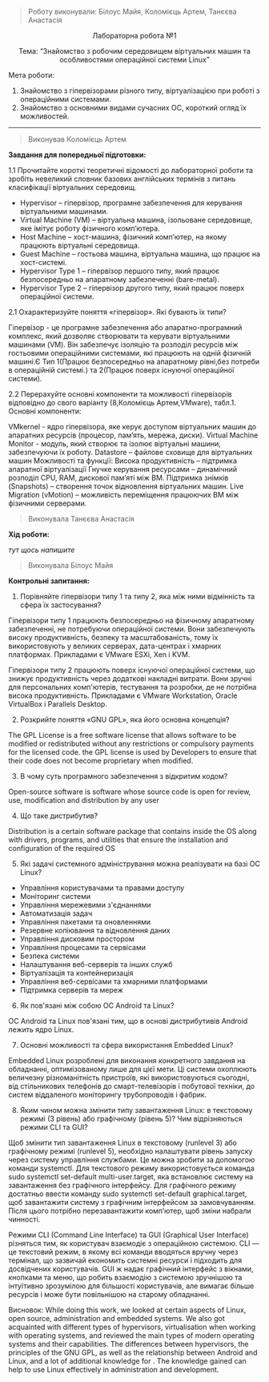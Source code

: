 > Роботу виконували: Білоус Майя, Коломієць Артем, Танєєва Анастасія
<p align="center"> 
Лабораторна робота №1
</p>

<p align="center"> 
Тема: “Знайомство з робочим середовищем віртуальних машин та особливостями операційної системи Linux”
</p>

Мета роботи: 

1. Знайомство з гіпервізорами різного типу, віртуалізацією при роботі з операційними системами.
2. Знайомство з основними видами сучасних ОС, короткий огляд їх можливостей.

---

> Виконував Коломієць Артем

__Завдання для попередньої підготовки:__

1.1 Прочитайте короткі теоретичні відомості до лабораторної роботи та зробіть невеликий словник базових англійських термінів з питань класифікації віртуальних середовищ.

* Hypervisor – гіпервізор, програмне забезпечення для керування віртуальними машинами.
* Virtual Machine (VM) – віртуальна машина, ізольоване середовище, яке імітує роботу фізичного комп’ютера.
* Host Machine – хост-машина, фізичний комп’ютер, на якому працюють віртуальні середовища.
* Guest Machine – гостьова машина, віртуальна машина, що працює на хост-системі.
* Hypervisor Type 1  – гіпервізор першого типу, який працює безпосередньо на апаратному забезпеченні (bare-metal).
* Hypervisor Type 2  – гіпервізор другого типу, який працює поверх операційної системи.

2.1 Охарактеризуйте поняття «гіпервізор». Які бувають їх типи?

Гіпервізор - це програмне забезпечення або апаратно-програмний комплекс, який дозволяє створювати та керувати віртуальними машинами (VM). Він забезпечує ізоляцію та розподіл ресурсів між гостьовими операційними системами, які працюють на одній фізичній машині.Є Тип 1(Працює безпосередньо на апаратному рівні,без потреби в операційній системі.) та 2(Працює поверх існуючої операційної системи).

2.2 Перерахуйте основні компоненти та можливості гіпервізорів відповідно до свого варіанту (8,Коломієць Артем,VMware), табл.1. 
Основні компоненти: 

VMkernel - ядро гіпервізора, яке керує доступом віртуальних машин до апаратних ресурсів (процесор, пам’ять, мережа, диски).
Virtual Machine Monitor - модуль, який створює та ізолює віртуальні машини, забезпечуючи їх роботу.
Datastore – файлове сховище для віртуальних машин
Можливості та функції:
Висока продуктивність – підтримка апаратної віртуалізації
Гнучке керування ресурсами – динамічний розподіл CPU, RAM, дискової пам’яті між ВМ.
Підтримка знімків (Snapshots) – створення точок відновлення віртуальних машин.
Live Migration (vMotion) – можливість переміщення працюючих ВМ між фізичними серверами.


> Виконувала Танєєва Анастасія

__Хід роботи:__

_тут щось напишите_

> Виконувала Білоус Майя


__Контрольні запитання:__

1. Порівняйте гіпервізори типу 1 та типу 2, яка між ними відмінність та сфера їх застосування?

Гіпервізори типу 1 працюють безпосередньо на фізичному апаратному забезпеченні, не потребуючи операційної системи. Вони забезпечують високу продуктивність, безпеку та масштабованість, тому їх використовують у великих серверах, дата-центрах і хмарних платформах. Прикладами є VMware ESXi, Xen і KVM.

Гіпервізори типу 2 працюють поверх існуючої операційної системи, що знижує продуктивність через додаткові накладні витрати. Вони зручні для персональних комп'ютерів, тестування та розробки, де не потрібна висока продуктивність. Прикладами є VMware Workstation, Oracle VirtualBox і Parallels Desktop.

2. Розкрийте поняття «GNU GPL», яка його основна концепція?

The GPL License is a free software license that allows software to be modified or redistributed without any restrictions or compulsory payments for the licensed code. the GPL license is used by Developers to ensure that their code does not become proprietary when modified.

3. В чому суть програмного забезпечення з відкритим кодом?

Open-source software is software whose source code is open for review, use, modification and distribution by any user

4. Що таке дистрибутив?

Distribution is a certain software package that contains inside the OS along with drivers, programs, and utilities that ensure the installation and configuration of the required OS

5. Які задачі системного адміністрування можна реалізувати на базі ОС Linux?

- Управління користувачами та правами доступу
- Моніторинг системи
- Управління мережевими з'єднаннями
- Автоматизація задач
- Управління пакетами та оновленнями
- Резервне копіювання та відновлення даних
- Управління дисковим простором
- Управління процесами та сервісами
- Безпека системи
- Налаштування веб-серверів та інших служб
- Віртуалізація та контейнеризація
- Управління веб-сервісами та хмарними платформами
- Підтримка серверів та мереж

6. Як пов'язані між собою ОС Android та Linux?

ОС Android та Linux пов'язані тим, що в основі дистрибутивів Android лежить ядро Linux.

7. Основні можливості та сфера використання Embedded Linux?

Embedded Linux розроблені для виконання конкретного завдання на обладнанні, оптимізованому лише для цієї мети. Ці системи охоплюють величезну різноманітність пристроїв, які використовуються сьогодні, від стільникових телефонів до смарт-телевізорів і побутової техніки, до систем віддаленого моніторингу трубопроводів і фабрик.

8. Яким чином можна змінити типу завантаження Linux: в текстовому режимі (3 рівень) або графічному (рівень 5)? Чим відрізняються режими CLI та GUI?

Щоб змінити тип завантаження Linux в текстовому (runlevel 3) або графічному режимі (runlevel 5), необхідно налаштувати рівень запуску через систему управління службами. Це можна зробити за допомогою команди systemctl. Для текстового режиму використовується команда sudo systemctl set-default multi-user.target, яка встановлює систему на завантаження без графічного інтерфейсу. Для графічного режиму достатньо ввести команду sudo systemctl set-default graphical.target, щоб завантажити систему з графічним інтерфейсом за замовчуванням. Після цього потрібно перезавантажити комп’ютер, щоб зміни набрали чинності.

Режими CLI (Command Line Interface) та GUI (Graphical User Interface) різняться тим, як користувач взаємодіє з операційною системою. CLI — це текстовий режим, в якому всі команди вводяться вручну через термінал, що зазвичай економить системні ресурси і підходить для досвідчених користувачів. GUI ж надає графічний інтерфейс з вікнами, кнопками та меню, що робить взаємодію з системою зручнішою та інтуїтивно зрозумілою для більшості користувачів, але вимагає більше ресурсів і може бути повільнішою на старому обладнанні.

Висновок:
While doing this work, we looked at certain aspects of Linux, open source, administration and embedded systems.
We also got acquainted with different types of hypervisors, virtualisation when working with operating systems, and reviewed the main types of modern operating systems and their capabilities.
The differences between hypervisors, the principles of the GNU GPL, as well as the relationship between Android and Linux, and a lot of additional knowledge for .
The knowledge gained can help to use Linux effectively in administration and development. 
